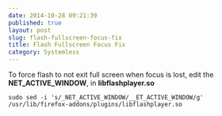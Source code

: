 ```yaml
---
date: 2014-10-28 09:21:39
published: true
layout: post
slug: flash-fullscreen-focus-fix
title: Flash Fullscreen Focus Fix
category: Systemless
---
```

To force flash to not exit full screen when focus is lost, edit the __NET_ACTIVE_WINDOW__, in __libflashplayer.so__

	sudo sed -i 's/_NET_ACTIVE_WINDOW/__ET_ACTIVE_WINDOW/g' /usr/lib/firefox-addons/plugins/libflashplayer.so

